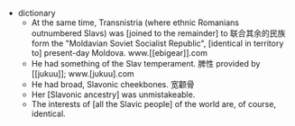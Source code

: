 - dictionary
    - At the same time, Transnistria (where ethnic Romanians outnumbered Slavs) was [joined to the remainder] to 联合其余的民族 form the "Moldavian Soviet Socialist Republic", [identical in territory to] present-day Moldova. www.[[ebigear]].com
    - He had something of the Slav temperament. 脾性 provided by [[jukuu]]; www.[jukuu].com
    - He had broad, Slavonic cheekbones. 宽颧骨
    - Her [Slavonic ancestry] was unmistakeable. 
    - The interests of [all the Slavic people] of the world are, of course, identical. 
